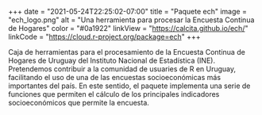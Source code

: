 +++
date = "2021-05-24T22:25:02-07:00"
title = "Paquete ech"
image = "ech_logo.png"
alt = "Una herramienta para procesar la Encuesta Continua de Hogares"
color = "#0a1922"
linkView = "https://calcita.github.io/ech/"
linkCode = "https://cloud.r-project.org/package=ech"
+++

Caja de herramientas para el procesamiento de la Encuesta Continua de Hogares de Uruguay del Instituto Nacional de Estadística (INE). Pretendemos contribuir a la comunidad de usuaries de R en Uruguay, facilitando el uso de una de las encuestas socioeconómicas más importantes del país. En este sentido, el paquete implementa una serie de funciones que permiten el cálculo de los principales indicadores socioeconómicos que permite la encuesta.